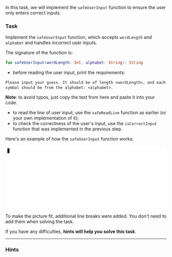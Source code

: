 In this task, we will implement the `safeUserInput` function to ensure the user only enters correct inputs.

### Task

Implement the `safeUserInput` function,
which accepts `wordLength` and `alphabet`
and handles incorrect user inputs.

<div class="hint" title="Push me to see the new signature of the safeUserInput function">

The signature of the function is:
```kotlin
fun safeUserInput(wordLength: Int, alphabet: String): String
```
</div>

- before reading the user input, print the requirements:

```text
Please input your guess. It should be of length <wordLength>, and each symbol should be from the alphabet: <alphabet>.
```

**Note**: to avoid typos, just copy the text from here and paste it into your code.

- to read the line of user input, use the `safeReadLine` function as earlier (or your own implementation of it);
- to check the correctness of the user's input, use the `isCorrectInput` function that was implemented in the previous step.

Here's an example of how the `safeUserInput` function works:

![The safeUserInput example](../../utils/src/main/resources/images/part1/warmup/safe_user_input.gif "The safeUserInput example")

To make the picture fit, additional line breaks were added.
You don't need to add them when solving the task.

If you have any difficulties, **hints will help you solve this task**.

----

### Hints
